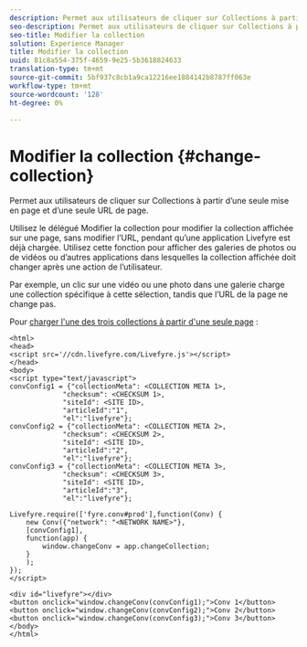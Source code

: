 ```yaml
---
description: Permet aux utilisateurs de cliquer sur Collections à partir d’une seule mise en page et d’une seule URL de page.
seo-description: Permet aux utilisateurs de cliquer sur Collections à partir d’une seule mise en page et d’une seule URL de page.
seo-title: Modifier la collection
solution: Experience Manager
title: Modifier la collection
uuid: 81c8a554-375f-4659-9e25-5b3618824633
translation-type: tm+mt
source-git-commit: 5bf937c8cb1a9ca12216ee1884142b8787ff063e
workflow-type: tm+mt
source-wordcount: '128'
ht-degree: 0%

---
```



# Modifier la collection {#change-collection}

Permet aux utilisateurs de cliquer sur Collections à partir d’une seule mise en page et d’une seule URL de page.

Utilisez le délégué Modifier la collection pour modifier la collection affichée sur une page, sans modifier l’URL, pendant qu’une application Livefyre est déjà chargée. Utilisez cette fonction pour afficher des galeries de photos ou de vidéos ou d’autres applications dans lesquelles la collection affichée doit changer après une action de l’utilisateur.

Par exemple, un clic sur une vidéo ou une photo dans une galerie charge une collection spécifique à cette sélection, tandis que l’URL de la page ne change pas.

Pour [charger l&#39;une des trois collections à partir d&#39;une seule page](../c-advanced-topics/t-display-comment-count.md#t_display_comment_count) :

```
<html> 
<head> 
<script src='//cdn.livefyre.com/Livefyre.js'></script> 
</head> 
<body> 
<script type="text/javascript"> 
convConfig1 = {"collectionMeta": <COLLECTION META 1>, 
             "checksum": <CHECKSUM 1>, 
             "siteId": <SITE ID>, 
             "articleId":"1", 
             "el":"livefyre"}; 
convConfig2 = {"collectionMeta": <COLLECTION META 2>, 
             "checksum": <CHECKSUM 2>, 
             "siteId": <SITE ID>, 
             "articleId":"2", 
             "el":"livefyre"}; 
convConfig3 = {"collectionMeta": <COLLECTION META 3>, 
             "checksum": <CHECKSUM 3>, 
             "siteId": <SITE ID>, 
             "articleId":"3", 
             "el":"livefyre"}; 
  
Livefyre.require(['fyre.conv#prod'],function(Conv) { 
    new Conv({"network": "<NETWORK NAME>"}, 
    [convConfig1], 
    function(app) {  
        window.changeConv = app.changeCollection; 
    } 
    ); 
}); 
</script> 
  
<div id="livefyre"></div> 
<button onclick="window.changeConv(convConfig1);">Conv 1</button> 
<button onclick="window.changeConv(convConfig2);">Conv 2</button> 
<button onclick="window.changeConv(convConfig3);">Conv 3</button> 
</body> 
</html>
```
